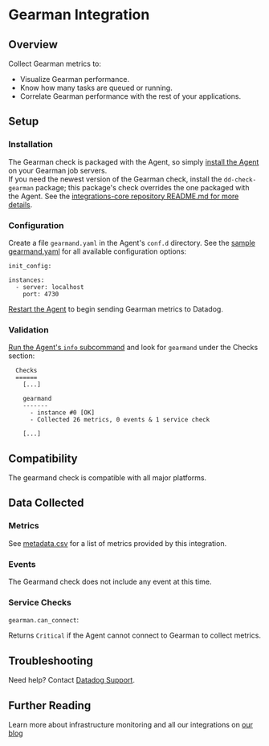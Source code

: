 # Gearman Integration

## Overview

Collect Gearman metrics to:

* Visualize Gearman performance.
* Know how many tasks are queued or running.
* Correlate Gearman performance with the rest of your applications.

## Setup
### Installation

The Gearman check is packaged with the Agent, so simply [install the Agent](https://app.datadoghq.com/account/settings#agent) on your Gearman job servers.  
If you need the newest version of the Gearman check, install the `dd-check-gearman` package; this package's check overrides the one packaged with the Agent. See the [integrations-core repository README.md for more details](https://github.com/DataDog/integrations-core#installing-the-integrations).

### Configuration

Create a file `gearmand.yaml` in the Agent's `conf.d` directory. See the [sample gearmand.yaml](https://github.com/DataDog/integrations-core/blob/master/gearmand/conf.yaml.example) for all available configuration options:

```
init_config:

instances:
  - server: localhost
    port: 4730
```

[Restart the Agent](https://docs.datadoghq.com/agent/faq/start-stop-restart-the-datadog-agent) to begin sending Gearman metrics to Datadog.

### Validation

[Run the Agent's `info` subcommand](https://docs.datadoghq.com/agent/faq/agent-status-and-information/) and look for `gearmand` under the Checks section:

```
  Checks
  ======
    [...]

    gearmand
    -------
      - instance #0 [OK]
      - Collected 26 metrics, 0 events & 1 service check

    [...]
```

## Compatibility

The gearmand check is compatible with all major platforms.

## Data Collected
### Metrics

See [metadata.csv](https://github.com/DataDog/integrations-core/blob/master/gearmand/metadata.csv) for a list of metrics provided by this integration.

### Events
The Gearmand check does not include any event at this time.

### Service Checks

`gearman.can_connect`:

Returns `Critical` if the Agent cannot connect to Gearman to collect metrics.

## Troubleshooting
Need help? Contact [Datadog Support](http://docs.datadoghq.com/help/).

## Further Reading
Learn more about infrastructure monitoring and all our integrations on [our blog](https://www.datadoghq.com/blog/)